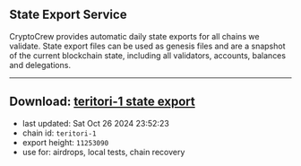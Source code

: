 ## State Export Service
CryptoCrew provides automatic daily state exports for all chains we validate. State export files can be used as genesis files and are a snapshot of the current blockchain state, including all validators, accounts, balances and delegations.

---
**Download: [teritori-1 state export](https://dl-eu2.ccvalidators.com/SERVICE/teritori/teritori-1_export_11253090.json)**
---

- last updated: Sat Oct 26 2024 23:52:23
- chain id: `teritori-1`
- export height: `11253090`
- use for: airdrops, local tests, chain recovery
